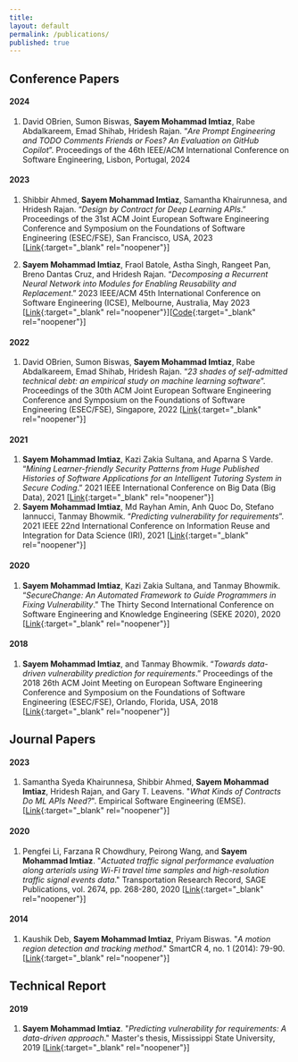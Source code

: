 ```yaml
---
title:
layout: default
permalink: /publications/
published: true
---
```


## Conference Papers

#### 2024
1. David OBrien, Sumon Biswas, **Sayem Mohammad Imtiaz**, Rabe Abdalkareem, Emad Shihab, Hridesh Rajan. “*Are Prompt Engineering and TODO Comments Friends or Foes? An Evaluation on GitHub Copilot*”. Proceedings of the 46th IEEE/ACM International Conference on Software Engineering, Lisbon, Portugal, 2024 

#### 2023
1. Shibbir Ahmed, **Sayem Mohammad Imtiaz**, Samantha Khairunnesa, and Hridesh Rajan. “*Design by Contract for Deep Learning APIs*.” Proceedings of the 31st ACM Joint European Software Engineering Conference and Symposium on the Foundations of Software Engineering (ESEC/FSE), San Francisco, USA, 2023 [[Link](https://dl.acm.org/doi/abs/10.1145/3611643.3616247){:target="_blank" rel="noopener"}]

2. **Sayem Mohammad Imtiaz**, Fraol Batole, Astha Singh, Rangeet Pan, Breno Dantas Cruz, and Hridesh Rajan. “*Decomposing a Recurrent Neural Network into Modules for Enabling Reusability and Replacement*.” 2023 IEEE/ACM 45th International Conference on Software Engineering (ICSE), Melbourne, Australia, May 2023 [[Link](https://ieeexplore.ieee.org/abstract/document/10172723){:target="_blank" rel="noopener"}][[Code](https://github.com/sayemimtiaz/DecomposeRNNintoModules){:target="_blank" rel="noopener"}]

#### 2022
1. David OBrien, Sumon Biswas, **Sayem Mohammad Imtiaz**, Rabe Abdalkareem, Emad Shihab, Hridesh Rajan. “*23 shades of self-admitted technical debt: an empirical study on machine learning software*”. Proceedings of the 30th ACM Joint European Software Engineering Conference and Symposium on the Foundations of Software Engineering (ESEC/FSE), Singapore, 2022 [[Link](https://dl.acm.org/doi/abs/10.1145/3540250.3549088){:target="_blank" rel="noopener"}]

#### 2021
1. **Sayem Mohammad Imtiaz**, Kazi Zakia Sultana, and Aparna S Varde. “*Mining Learner-friendly Security Patterns from Huge Published Histories of Software Applications for an Intelligent Tutoring System in Secure Coding*.” 2021 IEEE International Conference on Big Data (Big Data), 2021 [[Link](https://ieeexplore.ieee.org/abstract/document/9671757/){:target="_blank" rel="noopener"}]
2. **Sayem Mohammad Imtiaz**, Md Rayhan Amin, Anh Quoc Do, Stefano Iannucci, Tanmay Bhowmik. “*Predicting vulnerability for requirements*”. 2021 IEEE 22nd International Conference on Information Reuse and Integration for Data Science (IRI), 2021 [[Link](https://ieeexplore.ieee.org/abstract/document/9599104){:target="_blank" rel="noopener"}]


#### 2020
1. **Sayem Mohammad Imtiaz**, Kazi Zakia Sultana, and Tanmay Bhowmik. “*SecureChange: An Automated Framework to Guide Programmers in Fixing Vulnerability*.” The Thirty Second International Conference on Software Engineering and Knowledge Engineering (SEKE 2020), 2020 [[Link](https://ksiresearch.org/seke/seke20paper/paper132.pdf){:target="_blank" rel="noopener"}]

#### 2018
1. **Sayem Mohammad Imtiaz**, and Tanmay Bhowmik. “*Towards data-driven vulnerability prediction for requirements*.” Proceedings of the 2018 26th ACM Joint Meeting on European Software Engineering Conference and Symposium on the Foundations of Software Engineering (ESEC/FSE), Orlando, Florida, USA, 2018 [[Link](https://dl.acm.org/doi/abs/10.1145/3236024.3264836){:target="_blank" rel="noopener"}]



## Journal Papers

#### 2023
1. Samantha Syeda Khairunnesa, Shibbir Ahmed, **Sayem Mohammad Imtiaz**, Hridesh Rajan, and Gary T. Leavens. "*What Kinds of Contracts Do ML APIs Need?*". Empirical Software Engineering (EMSE). [[Link](https://doi.org/10.1007/s10664-023-10320-z){:target="_blank" rel="noopener"}]


#### 2020
1. Pengfei Li, Farzana R Chowdhury, Peirong Wang, and **Sayem Mohammad Imtiaz**. "*Actuated traffic signal performance evaluation along arterials using Wi-Fi travel time samples and high-resolution traffic signal events data*." Transportation Research Record, SAGE Publications, vol. 2674, pp. 268-280, 2020 [[Link](https://journals.sagepub.com/doi/pdf/10.1177/0361198120918869?casa_token=eBwZTgQQvgMAAAAA:t6Qjq2L0mQh6n8Le85UTWoqcttaR9kbD0mgP-CYaF5jUkj3EwQKZOq-WqHnZqxyuVCgWVuXp13Xc){:target="_blank" rel="noopener"}]


#### 2014
1. Kaushik Deb, **Sayem Mohammad Imtiaz**, Priyam Biswas. "*A motion region detection and tracking method*." SmartCR 4, no. 1 (2014): 79-90. [[Link](https://www.dbpia.co.kr/Journal/articleDetail?nodeId=NODE02464906){:target="_blank" rel="noopener"}]



## Technical Report

#### 2019
1. **Sayem Mohammad Imtiaz**. "*Predicting vulnerability for requirements: A data-driven approach*." Master's thesis, Mississippi State University, 2019 [[Link](https://www.proquest.com/openview/cc64e63540c39f33f42d5ebd2d6f7bdb/1?pq-origsite=gscholar&cbl=18750&diss=y){:target="_blank" rel="noopener"}]

